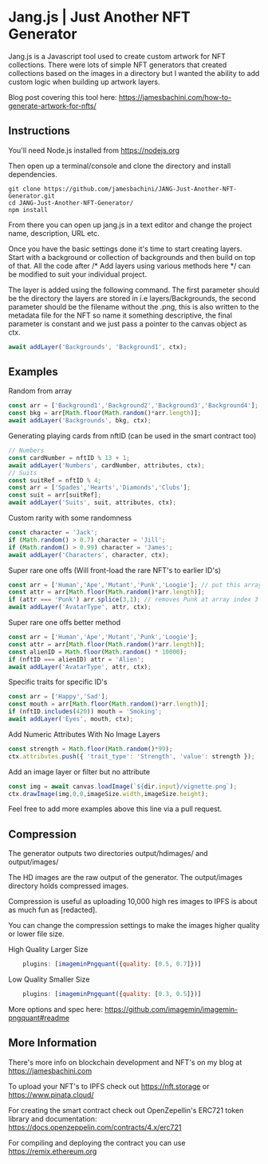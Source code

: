 # Jang.js | Just Another NFT Generator

Jang.js is a Javascript tool used to create custom artwork for NFT collections. There were lots of simple NFT generators that created collections based on the images in a directory but I wanted the ability to add custom logic when building up artwork layers.

Blog post covering this tool here: https://jamesbachini.com/how-to-generate-artwork-for-nfts/

## Instructions

You'll need Node.js installed from https://nodejs.org

Then open up a terminal/console and clone the directory and install dependencies.

```
git clone https://github.com/jamesbachini/JANG-Just-Another-NFT-Generator.git
cd JANG-Just-Another-NFT-Generator/
npm install
```

From there you can open up jang.js in a text editor and change the project name, description, URL etc.

Once you have the basic settings done it's time to start creating layers. Start with a background or collection of backgrounds and then build on top of that. All the code after   /* Add layers using various methods here */ can be modified to suit your individual project.

The layer is added using the following command. The first parameter should be the directory the layers are stored in i.e layers/Backgrounds, the second parameter should be the filename without the .png, this is also written to the metadata file for the NFT so name it something descriptive, the final parameter is constant and we just pass a pointer to the canvas object as ctx.

```javascript
await addLayer('Backgrounds', 'Background1', ctx);
```

## Examples

Random from array
```javascript
const arr = ['Background1','Background2','Background3','Background4'];
const bkg = arr[Math.floor(Math.random()*arr.length)];
await addLayer('Backgrounds', bkg, ctx);
```

Generating playing cards from nftID (can be used in the smart contract too)
```javascript
// Numbers
const cardNumber = nftID % 13 + 1;
await addLayer('Numbers', cardNumber, attributes, ctx);
// Suits
const suitRef = nftID % 4;
const arr = ['Spades','Hearts','Diamonds','Clubs'];
const suit = arr[suitRef];
await addLayer('Suits', suit, attributes, ctx);
```

Custom rarity with some randomness
```javascript
const character = 'Jack';
if (Math.random() > 0.7) character = 'Jill';
if (Math.random() > 0.99) character = 'James';
await addLayer('Characters', character, ctx);
```

Super rare one offs (Will front-load the rare NFT's to earlier ID's)
```javascript
const arr = ['Human','Ape','Mutant','Punk','Loogie']; // put this array outside of the loop at the top of the script
const attr = arr[Math.floor(Math.random()*arr.length)];
if (attr === 'Punk') arr.splice(3,1); // removes Punk at array index 3 (starts at 0) out of the array
await addLayer('AvatarType', attr, ctx);
```

Super rare one offs better method
```javascript
const arr = ['Human','Ape','Mutant','Punk','Loogie'];
const attr = arr[Math.floor(Math.random()*arr.length)];
const alienID = Math.floor(Math.random() * 10000);
if (nftID === alienID) attr = 'Alien';
await addLayer('AvatarType', attr, ctx);
```

Specific traits for specific ID's
```javascript
const arr = ['Happy','Sad'];
const mouth = arr[Math.floor(Math.random()*arr.length)];
if (nftID.includes(420)) mouth = 'Smoking'; 
await addLayer('Eyes', mouth, ctx);
```

Add Numeric Attributes With No Image Layers
```javascript
const strength = Math.floor(Math.random()*99);
ctx.attributes.push({ 'trait_type': 'Strength', 'value': strength });
```

Add an image layer or filter but no attribute
```javascript
const img = await canvas.loadImage(`${dir.input}/vignette.png`);
ctx.drawImage(img,0,0,imageSize.width,imageSize.height);
```

Feel free to add more examples above this line via a pull request.

## Compression

The generator outputs two directories output/hdimages/ and output/images/

The HD images are the raw output of the generator. The output/images directory holds compressed images.

Compression is useful as uploading 10,000 high res images to IPFS is about as much fun as [redacted].

You can change the compression settings to make the images higher quality or lower file size.

High Quality Larger Size
```javascript
    plugins: [imageminPngquant({quality: [0.5, 0.7]})]
```
Low Quality Smaller Size
```javascript
    plugins: [imageminPngquant({quality: [0.3, 0.5]})]
```
More options and spec here: https://github.com/imagemin/imagemin-pngquant#readme

## More Information

There's more info on blockchain development and NFT's on my blog at https://jamesbachini.com

To upload your NFT's to IPFS check out https://nft.storage or https://www.pinata.cloud/

For creating the smart contract check out OpenZepellin's ERC721 token library and documentation: https://docs.openzeppelin.com/contracts/4.x/erc721

For compiling and deploying the contract you can use https://remix.ethereum.org